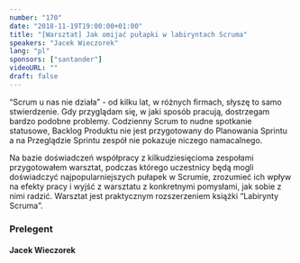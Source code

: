 ```yaml
---
number: "170"
date: "2018-11-19T19:00:00+01:00"
title: "[Warsztat] Jak omijać pułapki w labiryntach Scruma"
speakers: "Jacek Wieczorek"
lang: "pl"
sponsors: ["santander"]
videoURL: ""
draft: false
---
```


“Scrum u nas nie działa” - od kilku lat, w różnych firmach, słyszę to samo stwierdzenie. Gdy przyglądam się, w jaki sposób pracują, dostrzegam bardzo podobne problemy. Codzienny Scrum to nudne spotkanie statusowe, Backlog Produktu nie jest przygotowany do Planowania Sprintu a na Przeglądzie Sprintu zespół nie pokazuje niczego namacalnego. 

Na bazie doświadczeń współpracy z kilkudziesięcioma zespołami przygotowałem warsztat, podczas którego uczestnicy będą mogli doświadczyć najpopularniejszych pułapek w Scrumie, zrozumieć ich wpływ na efekty pracy i wyjść z warsztatu z konkretnymi pomysłami, jak sobie z nimi radzić. 
Warsztat jest praktycznym rozszerzeniem książki “Labirynty Scruma”.


### Prelegent

#### Jacek Wieczorek
